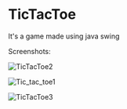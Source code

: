 # TicTacToe
It's a game made using java swing

Screenshots:


![TicTacToe2](https://user-images.githubusercontent.com/42926672/63637749-0c007600-c69e-11e9-9573-b9ed1b34eb04.png)


![Tic_tac_toe1](https://user-images.githubusercontent.com/42926672/63637766-4bc75d80-c69e-11e9-9dd5-641f357bdd09.png)


![TicTacToe3](https://user-images.githubusercontent.com/42926672/63637777-787b7500-c69e-11e9-8775-d7db744d8905.png)
